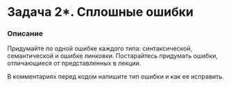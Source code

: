 # Задача 2*. Сплошные ошибки

### Описание
Придумайте по одной ошибке каждого типа: синтаксической, семантической и ошибке линковки.
Постарайтесь придумать ошибки, отличающиеся от представленных в лекции.

В комментариях перед кодом напишите тип ошибки и как ее исправить.
